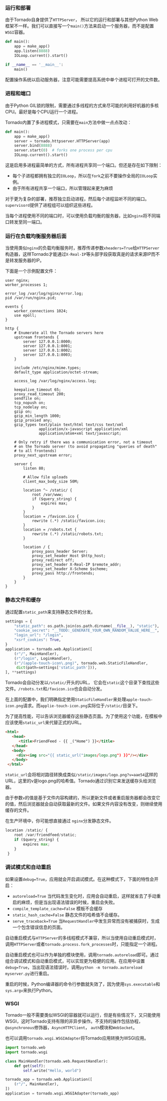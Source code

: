 ### 运行和部署

由于Tornado自身提供了`HTTPServer`， 所以它的运行和部署与其他Python Web 框架不一样。我们可以直接写一个`main()`方法来启动一个服务器，而不是配置`WSGI`容器。

```python
def main():
    app = make_app()
    app.listen(8888)
    IOLoop.current().start()

if __name__ == '__main__':
    main()
```

配置操作系统以启动服务器，注意可能需要提高系统中单个进程可打开的文件数。

### 进程和端口

由于Python GIL锁的限制，需要通过多线程的方式来尽可能的利用好机器的多核CPU。最好是每个CPU运行一个进程。

Tornado内置了多进程模式，只需要在`main`方法中做一点点改动：

```python
def main():
    app = make_app()
    server = tornado.httpserver.HTTPServer(app)
    server.bind(8888)
    server.start(0)  # forks one process per cpu
    IOLoop.current().start()
```

这是启用多进程最简单的方式，所有进程共享同一个端口。但还是存在如下限制：

- 每个子进程都拥有独立的`IOLoop`，所以在`fork`之前不要操作全局的`IOLoop`实例。
- 由于所有进程共享一个端口，所以管理起来更为麻烦

对于更为复杂的部署，推荐独立启动进程，然后每个进程监听不同的端口。`supervisord`提供了进程组可以组织这些进程。

当每个进程使用不同的端口时，可以使用负载均衡的服务器，比如`nginx`将不同端口转发至同一端口。

### 运行在负载均衡服务器后面

当使用类似`nginx`的负载均衡服务时，推荐传递参数`xheaders=True`给`HTTPServer`构造器，这样Tornado才能通过`X-Real-IP`等头部字段获取真是的请求来源IP而不是转发服务器的IP。

下面是一个示例配置文件：

```
user nginx;
worker_processes 1;

error_log /var/log/nginx/error.log;
pid /var/run/nginx.pid;

events {
    worker_connections 1024;
    use epoll;
}

http {
    # Enumerate all the Tornado servers here
    upstream frontends {
        server 127.0.0.1:8000;
        server 127.0.0.1:8001;
        server 127.0.0.1:8002;
        server 127.0.0.1:8003;
    }

    include /etc/nginx/mime.types;
    default_type application/octet-stream;

    access_log /var/log/nginx/access.log;

    keepalive_timeout 65;
    proxy_read_timeout 200;
    sendfile on;
    tcp_nopush on;
    tcp_nodelay on;
    gzip on;
    gzip_min_length 1000;
    gzip_proxied any;
    gzip_types text/plain text/html text/css text/xml
               application/x-javascript application/xml
               application/atom+xml text/javascript;

    # Only retry if there was a communication error, not a timeout
    # on the Tornado server (to avoid propagating "queries of death"
    # to all frontends)
    proxy_next_upstream error;

    server {
        listen 80;

        # Allow file uploads
        client_max_body_size 50M;

        location ^~ /static/ {
            root /var/www;
            if ($query_string) {
                expires max;
            }
        }
        location = /favicon.ico {
            rewrite (.*) /static/favicon.ico;
        }
        location = /robots.txt {
            rewrite (.*) /static/robots.txt;
        }

        location / {
            proxy_pass_header Server;
            proxy_set_header Host $http_host;
            proxy_redirect off;
            proxy_set_header X-Real-IP $remote_addr;
            proxy_set_header X-Scheme $scheme;
            proxy_pass http://frontends;
        }
    }
}
```

### 静态文件和缓存

通过配置`static_path`来支持静态文件的分发。

```python
settings = {
    "static_path": os.path.join(os.path.dirname(__file__), "static"),
    "cookie_secret": "__TODO:_GENERATE_YOUR_OWN_RANDOM_VALUE_HERE__",
    "login_url": "/login",
    "xsrf_cookies": True,
}
application = tornado.web.Application([
    (r"/", MainHandler),
    (r"/login", LoginHandler),
    (r"/(apple-touch-icon\.png)", tornado.web.StaticFileHandler,
     dict(path=settings['static_path'])),
], **settings)
```

Tornado会自动分发以`/static/`开头的URL， 它会在`static`这个目录下查找这些文件。`/robots.txt`和`/favicon.ico`也会自动分发。

在上面的配置中，我们明确指定使用`StaticFileHandler`来处理`apple-touch-icon.png`请求。而`applie-touch-icon.png`实际位于`/static/`目录下。

为了提高性能，可以告诉浏览器缓存这些静态页面。为了使用这个功能，在模板中应该使用`static_url`来代替正式的URL。

```html
<html>
   <head>
      <title>FriendFeed - {{ _("Home") }}</title>
   </head>
   <body>
     <div><img src="{{ static_url("images/logo.png") }}"/></div>
   </body>
 </html>
```

`static_url`会将相对路径转换成类似`/static/images/logo.png?v=aae54`这样的URL，这里的v是logo.png的哈希值。Tornado通过识别它来发送缓存头给浏览器。

由于参数`v`的值是基于文件内容构建的，所以更新文件或者重启服务器都会改变它的值，然后浏览器就会自动获取最新的文件。如果文件内容没有改变，则继续使用缓存的文件。

在生产环境中，你可能想直接通过 `nginx`分发静态文件。

```python
location /static/ {
    root /var/friendfeed/static;
    if ($query_string) {
        expires max;
    }
 }
```

### 调试模式和自动重启

如果设置`debug=True`，应用就会开启调试模式。在这种模式下，下面的特性会开启：

- `autoreload=True` 当代码发生变化时，应用会自动重启，这样就省去了手动重启的麻烦，但是当出现语法错误的时候，重启会失败。
- `compile_template_cache=False` 模板不会缓存
- `static_hash_cache=False` 静态文件的哈希值不会缓存。
- `serve_traceback=True` 当`RequestHandler`中发生异常而没有被捕获时，生成一个包含错误信息的页面。

自动重启模式与`HTTPServer`的多线程模式不兼容，所以当使用自动重启模式时，调用`HTTPServer`或者`tornado.process.fork_processes`时，只能指定一个进程。

自动重启模式也可以作为单独的模块使用，调用`tornado.autoreload`即可。通过组合调试模式和自动重启模式，可以实现更为稳健的应用。在应用中设置`debug=True`，当出现语法错误时，调用`python -m tornado.autoreload myserver.py`进行重启。

重启的时候，Python编译器的命令行参数就失效了，因为使用`sys.executable`和`sys.argv`来执行Python。

### WSGI

Tornado一般不需要类似WSGI的容器就可以运行，但是有些情况下，又只能使用WSGI，这时Tornado支持有限的非异步操作。不支持的操作包括协程，`@asynchronous`修饰器，`AsyncHTTPClient`， `auth`模块和`WebSocket`。

也可以调用`tornado.wsgi.WSGIAdapter`将Tornado应用转换为WSGI应用。

```python
import tornado.web
import tornado.wsgi

class MainHandler(tornado.web.RequestHandler):
    def get(self):
        self.write("Hello, world")

tornado_app = tornado.web.Application([
    (r"/", MainHandler),
])
application = tornado.wsgi.WSGIAdapter(tornado_app)
```





